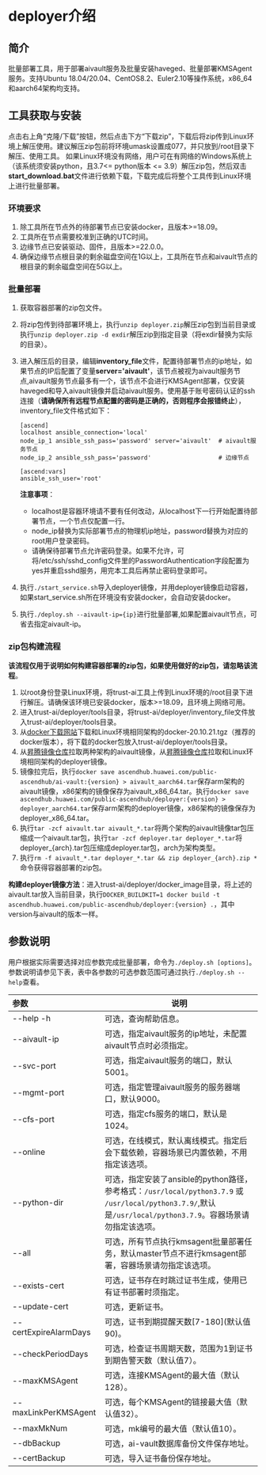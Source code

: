 # deployer介绍

## 简介

批量部署工具，用于部署aivault服务及批量安装haveged、批量部署KMSAgent服务。支持Ubuntu 18.04/20.04、CentOS8.2、Euler2.10等操作系统，x86_64和aarch64架构均支持。

## 工具获取与安装

点击右上角“克隆/下载”按钮，然后点击下方“下载zip”，下载后将zip传到Linux环境上解压使用。建议解压zip包前将环境umask设置成077，并只放到/root目录下解压、使用工具。
如果Linux环境没有网络，用户可在有网络的Windows系统上（该系统须安装python，且3.7<= python版本 <= 3.9）解压zip包，然后双击**start_download.bat**文件进行依赖下载，下载完成后将整个工具传到Linux环境上进行批量部署。


### 环境要求

1. 除工具所在节点外的待部署节点已安装docker，且版本>=18.09。
2. 工具所在节点需要校准到正确的UTC时间。
3. 边缘节点已安装驱动、固件，且版本>=22.0.0。
4. 确保边缘节点根目录的剩余磁盘空间在1G以上，工具所在节点和aivault节点的根目录的剩余磁盘空间在5G以上。

### 批量部署

1. 获取容器部署的zip包文件。
2. 将zip包传到待部署环境上，执行`unzip deployer.zip`解压zip包到当前目录或执行`unzip deployer.zip -d exdir`解压zip到指定目录（将exdir替换为实际的目录）。
3. 进入解压后的目录，编辑**inventory_file**文件，配置待部署节点的ip地址，如果节点的IP后配置了变量**server='aivault'**，该节点被视为aivault服务节点,aivault服务节点最多有一个，该节点不会进行KMSAgent部署，仅安装haveged和导入aivault镜像并启动aivault服务。使用基于账号密码认证的ssh连接（**请确保所有远程节点配置的密码是正确的，否则程序会报错终止**），inventory_file文件格式如下：

   ```text
   [ascend]
   localhost ansible_connection='local'
   node_ip_1 ansible_ssh_pass='password' server='aivault'  # aivault服务节点
   node_ip_2 ansible_ssh_pass='password'                   # 边缘节点

   [ascend:vars]
   ansible_ssh_user='root'
   ```

   **注意事项**：
   - localhost是容器环境请不要有任何改动，从localhost下一行开始配置待部署节点，一个节点仅配置一行。
   - node_ip替换为实际部署节点的物理机ip地址，password替换为对应的root用户登录密码。
   - 请确保待部署节点允许密码登录。如果不允许，可将/etc/ssh/sshd_config文件里的PasswordAuthentication字段配置为yes并重启sshd服务，用完本工具后再禁止密码登录即可。

4. 执行`./start_service.sh`导入deployer镜像，并用deployer镜像启动容器，如果start_service.sh所在环境没有安装docker，会自动安装docker。
5. 执行`./deploy.sh --aivault-ip={ip}`进行批量部署,如果配置aivault节点，可省去指定aivault-ip。

### zip包构建流程

**该流程仅用于说明如何构建容器部署的zip包，如果使用做好的zip包，请忽略该流程**。

1. 以root身份登录Linux环境，将trust-ai工具上传到Linux环境的/root目录下进行解压。请确保该环境已安装docker，版本>=18.09，且环境上网络可用。
2. 进入trust-ai/deployer/tools目录，将trust-ai/deployer/inventory_file文件放入trust-ai/deployer/tools目录。
3. 从[docker下载网站](https://mirrors.huaweicloud.com/docker-ce/linux/static/stable/)下载和Linux环境相同架构的docker-20.10.21.tgz（推荐的docker版本），将下载的docker包放入trust-ai/deployer/tools目录。
4. 从[昇腾镜像仓库](https://ascendhub.huawei.com/#/detail/ai-vault)拉取两种架构的aivault镜像，从[昇腾镜像仓库](https://ascendhub.huawei.com/#/detail/deployer)拉取和Linux环境相同架构的deployer镜像。
5. 镜像拉完后，执行`docker save ascendhub.huawei.com/public-ascendhub/ai-vault:{version} > aivault_aarch64.tar`保存arm架构的aivault镜像，x86架构的镜像保存为aivault_x86_64.tar。执行`docker save ascendhub.huawei.com/public-ascendhub/deployer:{version} > deployer_aarch64.tar`保存arm架构的deployer镜像，x86架构的镜像保存为deployer_x86_64.tar。
6. 执行`tar -zcf aivault.tar aivault_*.tar`将两个架构的aivault镜像tar包压缩成一个aivault.tar包，执行`tar -zcf deployer.tar deployer_*.tar`将deployer_{arch}.tar包压缩成deployer.tar包，arch为架构类型。
7. 执行`rm -f aivault_*.tar deployer_*.tar && zip deployer_{arch}.zip *`命令获得容器部署的zip包。

**构建deployer镜像方法**：进入trust-ai/deployer/docker_image目录，将上述的aivault.tar放入当前目录，执行`DOCKER_BUILDKIT=1 docker build -t ascendhub.huawei.com/public-ascendhub/deployer:{version} .`，其中version与aivault的版本一样。


## 参数说明

用户根据实际需要选择对应参数完成批量部署，命令为`./deploy.sh [options]`。
参数说明请参见下表，表中各参数的可选参数范围可通过执行`./deploy.sh --help`查看。

| 参数                  | 说明                                                                                                                                                          |
| :-------------------- | ------------------------------------------------------------------------------------------------------------------------------------------------------------- |
| --help  -h            | 可选，查询帮助信息。                                                                                                                                          |
| --aivault-ip          | 可选，指定aivault服务的ip地址，未配置aivault节点时必须指定。                                                                                                  |
| --svc-port            | 可选，指定aivault服务的端口，默认5001。                                                                                                                       |
| --mgmt-port           | 可选，指定管理aivault服务的服务器端口，默认9000。                                                                                                             |
| --cfs-port            | 可选，指定cfs服务的端口，默认是1024。                                                                                                                         |
| --online              | 可选，在线模式，默认离线模式。指定后会下载依赖，容器场景已内置依赖，不用指定该选项。                                                                          |
| --python-dir          | 可选，指定安装了ansible的python路径，参考格式：`/usr/local/python3.7.9` 或 `/usr/local/python3.7.9/`,默认是`/usr/local/python3.7.9`。容器场景请勿指定该选项。 |
| --all                 | 可选，所有节点执行kmsagent批量部署任务，默认master节点不进行kmsagent部署，容器场景请勿指定该选项。                                                            |
| --exists-cert         | 可选，证书存在时跳过证书生成，使用已有证书部署时须指定。                                                                                                      |
| --update-cert         | 可选，更新证书。                                                                                                                                              |
| --certExpireAlarmDays | 可选，证书到期提醒天数\[7-180](默认值90)。                                                                                                                    |
| --checkPeriodDays     | 可选，检查证书周期天数，范围为1到证书到期告警天数（默认值7）。                                                                                                |
| --maxKMSAgent         | 可选，连接KMSAgent的最大值（默认128）。                                                                                                                       |
| --maxLinkPerKMSAgent  | 可选，每个KMSAgent的链接最大值（默认值32）。                                                                                                                  |
| --maxMkNum            | 可选，mk编号的最大值（默认值10）。                                                                                                                            |
| --dbBackup            | 可选，ai-vault数据库备份文件保存地址。                                                                                                                        |
| --certBackup          | 可选，导入证书备份保存地址。                                                                                                                                  |
